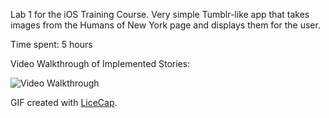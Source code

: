 Lab 1 for the iOS Training Course. 
Very simple Tumblr-like app that takes images from the Humans of New York page and displays them for the user. 

Time spent: 5 hours
 
Video Walkthrough of Implemented Stories:

![Video Walkthrough](http://i1313.photobucket.com/albums/t547/Darwin_Mendyke/tumblr_recording_zps8fkf7z4x.gif)

GIF created with [LiceCap](http://www.cockos.com/licecap/).
